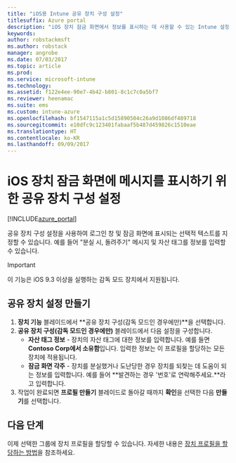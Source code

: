 ```yaml
---
title: "iOS용 Intune 공유 장치 구성 설정"
titlesuffix: Azure portal
description: "iOS 장치 잠금 화면에서 정보를 표시하는 데 사용할 수 있는 Intune 설정을 알아봅니다.\""
keywords: 
author: robstackmsft
ms.author: robstack
manager: angrobe
ms.date: 07/03/2017
ms.topic: article
ms.prod: 
ms.service: microsoft-intune
ms.technology: 
ms.assetid: f122e4ee-90e7-4b42-b801-8c1c7c0a5bf7
ms.reviewer: heenamac
ms.suite: ems
ms.custom: intune-azure
ms.openlocfilehash: bf1547115a1c5d15890504c26a9d1086df489718
ms.sourcegitcommit: e10dfc9c123401fabaaf5b487d459826c1510eae
ms.translationtype: HT
ms.contentlocale: ko-KR
ms.lasthandoff: 09/09/2017
---
```

# <a name="shared-device-configuration-settings-to-display-messages-on-the-ios-device-lock-screen"></a>iOS 장치 잠금 화면에 메시지를 표시하기 위한 공유 장치 구성 설정

[!INCLUDE[azure_portal](./includes/azure_portal.md)]

공유 장치 구성 설정을 사용하여 로그인 창 및 잠금 화면에 표시되는 선택적 텍스트를 지정할 수 있습니다. 예를 들어 "분실 시, 돌려주기" 메시지 및 자산 태그를 정보를 입력할 수 있습니다. 

>[!IMPORTANT]
> 이 기능은 iOS 9.3 이상을 실행하는 감독 모드 장치에서 지원됩니다.

## <a name="create-shared-device-settings"></a>공유 장치 설정 만들기

1. **장치 기능** 블레이드에서 **공유 장치 구성(감독 모드인 경우에만)**을 선택합니다.
2. **공유 장치 구성(감독 모드인 경우에만)** 블레이드에서 다음 설정을 구성합니다.
    - **자산 태그 정보** - 장치의 자산 태그에 대한 정보를 입력합니다. 예를 들면 **Contoso Corp에서 소유함**입니다. 입력한 정보는 이 프로필을 할당하는 모든 장치에 적용됩니다.
    - **잠금 화면 각주** - 장치를 분실했거나 도난당한 경우 장치를 되찾는 데 도움이 되는 정보를 입력합니다. 예를 들어 **발견하는 경우 '번호'로 연락해주세요.**라고 입력합니다.
3. 작업이 완료되면 **프로필 만들기** 블레이드로 돌아갈 때까지 **확인**을 선택한 다음 **만들기**를 선택합니다. 


## <a name="next-steps"></a>다음 단계

이제 선택한 그룹에 장치 프로필을 할당할 수 있습니다. 자세한 내용은 [장치 프로필을 할당하는 방법](device-profile-assign.md)을 참조하세요.
